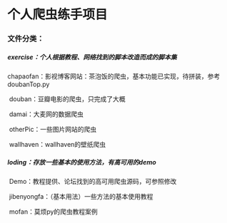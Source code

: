 # 个人爬虫练手项目

### 文件分类：

##### exercise：个人根据教程、网络找到的脚本改造而成的脚本集

​		chapaofan：影视博客网站：茶泡饭的爬虫，基本功能已实现，待拼装，参考doubanTop.py

​		douban：豆瓣电影的爬虫，只完成了大概

​		damai：大麦网的数据爬虫

​		otherPic：一些图片网站的爬虫

​		wallhaven：wallhaven的壁纸爬虫

##### loding：存放一些基本的使用方法，有高可用的demo

​		Demo：教程提供、论坛找到的高可用爬虫源码，可参照修改

​		jibenyongfa：（基本用法）一些方法的基本使用教程

​		mofan：莫烦py的爬虫教程案例